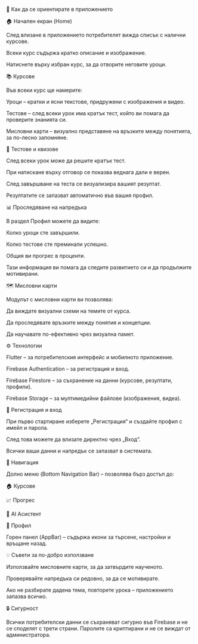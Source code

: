 🚀 Как да се ориентирате в приложението

🏠 Начален екран (Home)

След влизане в приложението потребителят вижда списък с налични курсове.

Всеки курс съдържа кратко описание и изображение.

Натиснете върху избран курс, за да отворите неговите уроци.

📚 Курсове

Във всеки курс ще намерите:

Уроци – кратки и ясни текстове, придружени с изображения и видео.

Тестове – след всеки урок има кратък тест, който ви помага да проверите знанията си.

Мисловни карти – визуално представяне на връзките между понятията, за по-лесно запомняне.

🧠 Тестове и квизове

След всеки урок може да решите кратък тест.

При натискане върху отговор се показва веднага дали е верен.

След завършване на теста се визуализира вашият резултат.

Резултатите се запазват автоматично във вашия профил.

📊 Проследяване на напредъка

В раздел Профил можете да видите:

Колко уроци сте завършили.

Колко тестове сте преминали успешно.

Общия ви прогрес в проценти.

Тази информация ви помага да следите развитието си и да продължите мотивирани.

🗺 Мисловни карти

Модулът с мисловни карти ви позволява:

Да виждате визуални схеми на темите от курса.

Да проследявате връзките между понятия и концепции.

Да научавате по-ефективно чрез визуална памет.

⚙️ Технологии

Flutter – за потребителския интерфейс и мобилното приложение.

Firebase Authentication – за регистрация и вход.

Firebase Firestore – за съхранение на данни (курсове, резултати, профили).

Firebase Storage – за мултимедийни файлове (изображения, видеа).

👤 Регистрация и вход

При първо стартиране изберете „Регистрация“ и създайте профил с имейл и парола.

След това можете да влизате директно чрез „Вход“.

Всички ваши данни и напредък се запазват в системата.

🧭 Навигация

Долно меню (Bottom Navigation Bar) – позволява бърз достъп до:

🏠 Курсове

📈 Прогрес

💬 AI Асистент

👤 Профил

Горен панел (AppBar) – съдържа икони за търсене, настройки и връщане назад.

💡 Съвети за по-добро използване

Използвайте мисловните карти, за да затвърдите наученото.

Проверявайте напредъка си редовно, за да се мотивирате.

Ако не разбирате дадена тема, повторете урока – приложението запазва всичко.

🔒 Сигурност

Всички потребителски данни се съхраняват сигурно във Firebase и не се споделят с трети страни.
Паролите са криптирани и не се виждат от администратора.
